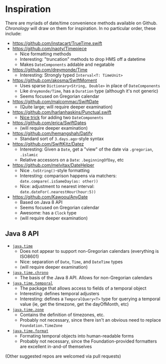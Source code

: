 # Inspiration

There are myriads of date/time convenience methods available on Github. *Chronology* will draw on them for inspiration. In no particular order, these include:

- https://github.com/instacart/TrueTime.swift
- https://github.com/naoty/Timepiece
  - Nice formatting methods
  - Interesting: "truncation" methods to drop HMS off a datetime
  - Makes `DateComponents` addable and negatable
- https://github.com/dreymonde/Time
  - Interesting: Strongly typed `Interval<T: TimeUnit>`
- https://github.com/akosma/SwiftMoment
  - Uses sparse `Dictionary<String, Double>` in place of `DateComponents`
  - Like `dreymonde/Time`, has a `Duration` type (although it's not generic)
  - Seems focused on Gregorian calendar
- https://github.com/malcommac/SwiftDate
  - (Quite large; will require deeper examination)
- https://github.com/harlanhaskins/Punctual.swift
  - [Nice trick](https://github.com/harlanhaskins/Punctual.swift/blob/master/Sources/Punctual.swift#L195) for adding two `DateComponents`
- https://github.com/erica/SwiftDates
  - (will require deeper examination)
- https://github.com/hemangshah/Datify
  - Standard sort of `3.days.ago`-style syntax
- https://github.com/SwiftKitz/Datez
  - Interesting: Given a `Date`, get a "view" of the date via `.gregorian`, `.islamic`
  - Relative accessors on a `Date`: `.beginningOfDay`, etc
- https://github.com/melvitax/DateHelper
  - Nice `.toString()`-style formatting
  - Interesting: comparison happens via matchers: `date.compare(.isSameDay(as: other))`
  - Nice: adjustment to nearest interval: `date.dateFor(.nearestHour(hour:5))`
- https://github.com/Kawoou/AnyDate
  - Based on Java 8 API
  - Seems focused on Gregorian calendar
  - Awesome: has a `Clock` type
  - (will require deeper examination)
  
## Java 8 API
  
- [`java.time`](https://docs.oracle.com/javase/8/docs/api/java/time/package-summary.html)
  - Does not appear to support non-Gregorian calendars (everything is ISO8601)
  - Nice: separation of `Date`, `Time`, and `DateTime` types
  - (will require deeper examination)
- [`java.time.chrono`](https://docs.oracle.com/javase/8/docs/api/java/time/chrono/package-summary.html)
  - The basis of the Java 8 API. Allows for non-Gregorian calendars
- [`java.time.temporal`](https://docs.oracle.com/javase/8/docs/api/java/time/temporal/package-summary.html)
  - The package that allows access to fields of a temporal object
  - Interesting: defines temporal adjusters
  - Interesting: defines a `TemporalQuery<T>` type for querying a temporal value (ie, get the timezone, get the dayOfMonth, etc)
- [`java.time.zone`](https://docs.oracle.com/javase/8/docs/api/java/time/zone/package-summary.html)
  - Contains the definition of timezones, etc.
  - Probably not necessary, since there isn't an obvious need to replace `Foundation.TimeZone`
- [`java.time.format`](https://docs.oracle.com/javase/8/docs/api/java/time/format/package-summary.html)
  - Formating temporal objects into human-readable forms
  - Probably not necessary, since the Foundation-provided formatters are excellent in-and-of themselves

(Other suggested repos are welcomed via pull requests)
